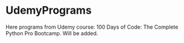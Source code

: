 # UdemyPrograms
Here programs from Udemy course: 100 Days of Code: The Complete Python Pro Bootcamp.  Will be added.
